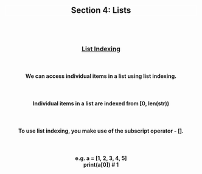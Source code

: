 <div align='center'>
<h2 style='border: solid white 1px;'>Section 4: Lists<h2>

<br>
<h3 style='text-decoration: underline;'>List Indexing</h3>
<br>

<h4>We can access individual items in a list using list indexing.</h4>

<br>

<h4>Individual items in a list are indexed from [0, len(str))</h4>

<br>

<h4>To use list indexing, you make use of the subscript operator - [].</h4>

<br>

<h4>
e.g. a = [1, 2, 3, 4, 5]
<br>
     print(a[0]) # 1
</h4>

</div>